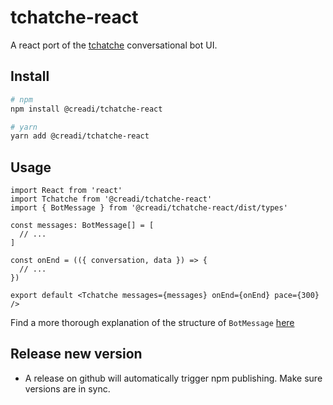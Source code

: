 # tchatche-react

A react port of the [tchatche](https://www.npmjs.com/package/tchatche) conversational bot UI.

## Install
```bash
# npm
npm install @creadi/tchatche-react

# yarn
yarn add @creadi/tchatche-react
```

## Usage

```tsx
import React from 'react'
import Tchatche from '@creadi/tchatche-react'
import { BotMessage } from '@creadi/tchatche-react/dist/types'

const messages: BotMessage[] = [
  // ...
]

const onEnd = (({ conversation, data }) => {
  // ...
})

export default <Tchatche messages={messages} onEnd={onEnd} pace={300} />
```

Find a more thorough explanation of the structure of `BotMessage` [here](https://www.npmjs.com/package/tchatche)

## Release new version
- A release on github will automatically trigger npm publishing. Make sure versions are in sync.
